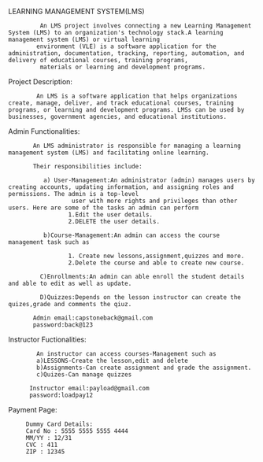 LEARNING MANAGEMENT SYSTEM(LMS)

             An LMS project involves connecting a new Learning Management System (LMS) to an organization's technology stack.A learning management system (LMS) or virtual learning 
            environment (VLE) is a software application for the administration, documentation, tracking, reporting, automation, and delivery of educational courses, training programs, 
             materials or learning and development programs.

Project Description:

            An LMS is a software application that helps organizations create, manage, deliver, and track educational courses, training programs, or learning and development programs. LMSs can be used by businesses, government agencies, and educational institutions.


Admin Functionalities:

           An LMS administrator is responsible for managing a learning management system (LMS) and facilitating online learning.
           
           Their responsibilities include:

              a) User-Management:An administrator (admin) manages users by creating accounts, updating information, and assigning roles and permissions. The admin is a top-level 
                      user with more rights and privileges than other users. Here are some of the tasks an admin can perform
                     1.Edit the user details.
                     2.DELETE the user details.

              b)Course-Management:An admin can access the course management task such as
              
                     1. Create new lessons,assignment,quizzes and more.
                     2.Delete the course and able to create new course.

             C)Enrollments:An admin can able enroll the student details and able to edit as well as update.

             D)Quizzes:Depends on the lesson instructor can create the quizes,grade and comments the qiuz.

           Admin email:capstoneback@gmail.com
           password:back@123

Instructor Fuctionalities:

            An instructor can access courses-Management such as
            a)LESSONS-Create the lesson,edit and delete
            b)Assignments-Can create assignment and grade the assignment.
            c)Quizes-Can manage quizzes

          Instructor email:payload@gmail.com
          password:loadpay12
          
  Payment Page:

         Dummy Card Details:
         Card No : 5555 5555 5555 4444
         MM/YY : 12/31
         CVC : 411
         ZIP : 12345 
          
          
        
